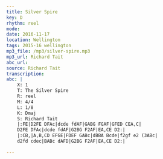 ```yaml
---
title: Silver Spire
key: D
rhythm: reel
mode: 
date: 2016-11-17
location: Wellington
tags: 2015-16 wellington
mp3_file: /mp3/silver-spire.mp3
mp3_url: Richard Tait 
abc_url: 
source: Richard Tait
transcription:
abc: |
    X: 1
    T: The Silver Spire
    R: reel
    M: 4/4
    L: 1/8
    K: Dmaj
    S: Richard Tait
    |:FE|D2FE DFAc|dcde fdAF|GABG FGAF|GFED CEA,C|
    D2FE DFAc|dcde fdAF|G2BG F2AF|EA,CE D2:|
    |:CB,|A,B,CD EFGE|FDEF GABc|dBBA Bcde|f2gf e2 (3ABc|
    d2fd cdec|BABc dAFD|G2BG F2AF|EA,CE D2:|
    
---
```


